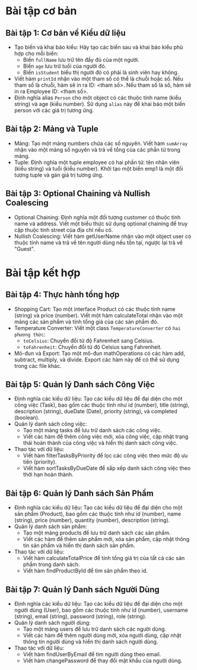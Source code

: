 # Bài tập cơ bản

## Bài tập 1: Cơ bản về Kiểu dữ liệu
- Tạo biến và khai báo kiểu: Hãy tạo các biến sau và khai báo kiểu phù hợp cho mỗi biến:
	- Biến `fullName` lưu trữ tên đầy đủ của một người.
	- Biến `age` lưu trữ tuổi của người đó.
	- Biến `isStudent` biểu thị người đó có phải là sinh viên hay không.
- Viết hàm `printId` nhận vào một tham số có thể là chuỗi hoặc số. Nếu tham số là chuỗi, hàm sẽ in ra ID: <tham số>. Nếu tham số là số, hàm sẽ in ra Employee ID: <tham số>.
- Định nghĩa alias `Person` cho một object có các thuộc tính name (kiểu string) và age (kiểu number). Sử dụng `alias` này để khai báo một biến person với các giá trị tương ứng.

## Bài tập 2: Mảng và Tuple
- Mảng: Tạo một mảng numbers chứa các số nguyên. Viết hàm `sumArray` nhận vào một mảng số nguyên và trả về tổng của các phần tử trong mảng.
- Tuple: Định nghĩa một tuple employee có hai phần tử: tên nhân viên (kiểu string) và tuổi (kiểu number). Khởi tạo một biến emp1 là một đối tượng tuple và gán giá trị tương ứng.

## Bài tập 3: Optional Chaining và Nullish Coalescing
- Optional Chaining: Định nghĩa một đối tượng customer có thuộc tính name và address. Viết một biểu thức sử dụng optional chaining để truy cập thuộc tính street của địa chỉ nếu có.
- Nullish Coalescing: Viết hàm getUserName nhận vào một object user có thuộc tính name và trả về tên người dùng nếu tồn tại, ngược lại trả về "Guest".

# Bài tập kết hợp

## Bài tập 4: Thực hành tổng hợp
- Shopping Cart: Tạo một interface Product có các thuộc tính name (string) và price (number). Viết một hàm calculateTotal nhận vào một mảng các sản phẩm và tính tổng giá của các sản phẩm đó.
- Temperature Converter: Viết một class `TemperatureConverter` có `hai phương thức`:
	- `toCelsius`: Chuyển đổi từ độ Fahrenheit sang Celsius.
	- `toFahrenheit`: Chuyển đổi từ độ Celsius sang Fahrenheit.
- Mô-đun và Export: Tạo một mô-đun mathOperations có các hàm add, subtract, multiply, và divide. Export các hàm này để có thể sử dụng trong các file khác.

## Bài tập 5: Quản lý Danh sách Công Việc
- Định nghĩa các kiểu dữ liệu: Tạo các kiểu dữ liệu để đại diện cho một công việc (Task), bao gồm các thuộc tính như id (number), title (string), description (string), dueDate (Date), priority (string), và completed (boolean).
- Quản lý danh sách công việc:
	- Tạo một mảng tasks để lưu trữ danh sách các công việc.
    - Viết các hàm để thêm công việc mới, xóa công việc, cập nhật trạng thái hoàn thành của công việc và hiển thị danh sách công việc.
- Thao tác với dữ liệu:
	- Viết hàm filterTasksByPriority để lọc các công việc theo mức độ ưu tiên (priority).
	- Viết hàm sortTasksByDueDate để sắp xếp danh sách công việc theo thời hạn hoàn thành.

## Bài tập 6: Quản lý Danh sách Sản Phẩm
- Định nghĩa các kiểu dữ liệu: Tạo các kiểu dữ liệu để đại diện cho một sản phẩm (Product), bao gồm các thuộc tính như id (number), name (string), price (number), quantity (number), description (string).
- Quản lý danh sách sản phẩm:
	- Tạo một mảng products để lưu trữ danh sách các sản phẩm.
	- Viết các hàm để thêm sản phẩm mới, xóa sản phẩm, cập nhật thông tin sản phẩm và hiển thị danh sách sản phẩm.
- Thao tác với dữ liệu:
	- Viết hàm calculateTotalPrice để tính tổng giá trị của tất cả các sản phẩm trong danh sách.
	- Viết hàm findProductById để tìm sản phẩm theo id.

## Bài tập 7: Quản lý Danh sách Người Dùng
- Định nghĩa các kiểu dữ liệu: Tạo các kiểu dữ liệu để đại diện cho một người dùng (User), bao gồm các thuộc tính như id (number), username (string), email (string), password (string), role (string).
- Quản lý danh sách người dùng:
	- Tạo một mảng users để lưu trữ danh sách các người dùng.
	- Viết các hàm để thêm người dùng mới, xóa người dùng, cập nhật thông tin người dùng và hiển thị danh sách người dùng.
- Thao tác với dữ liệu:
	- Viết hàm findUserByEmail để tìm người dùng theo email.
	- Viết hàm changePassword để thay đổi mật khẩu của người dùng.


